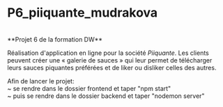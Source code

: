 # P6_piiquante_mudrakova
</br>
**Projet 6 de la formation DW**

Réalisation d'application en ligne pour la société *Piiquante*.
Les clients peuvent créer une « galerie de sauces » qui leur permet de télécharger leurs sauces piquantes préférées et de liker ou disliker celles des autres.

Afin de lancer le projet: </br>
  ~ se rendre dans le dossier frontend et taper "npm start" </br>
  ~ puis se rendre dans le dossier backend et taper "nodemon server"
